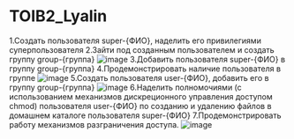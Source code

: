 # TOIB2_Lyalin
1.Создать пользователя super-{ФИО}, наделить его привилегиями суперпользователя
2.Зайти под созданным пользователем и создать группу group-{группа}
![image](https://github.com/user-attachments/assets/2a8d4e3c-99c2-43d2-bb29-1bf0195ea7e4)
3.Добавить пользователя super-{ФИО} в группу group-{группа}
4.Продемонстрировать наличие пользователя в группе
![image](https://github.com/user-attachments/assets/d0ff8dfc-e30f-4095-8e88-923e4d25bfeb)
5.Создать пользователя user-{ФИО}, добавить его в группу group-{группа}
![image](https://github.com/user-attachments/assets/8ca6399b-8a1d-49c4-85c5-6b858b4ff786)
6.Наделить полномочиями (с использованием механизмов дискреционного управления доступом chmod) пользователя user-{ФИО} по созданию и удалению файлов в домашнем каталоге пользователя super-{ФИО}
7.Продемонстрировать работу механизмов разграничения доступа.
![image](https://github.com/user-attachments/assets/1a4c23de-5383-45c9-8055-78acd629b988)

